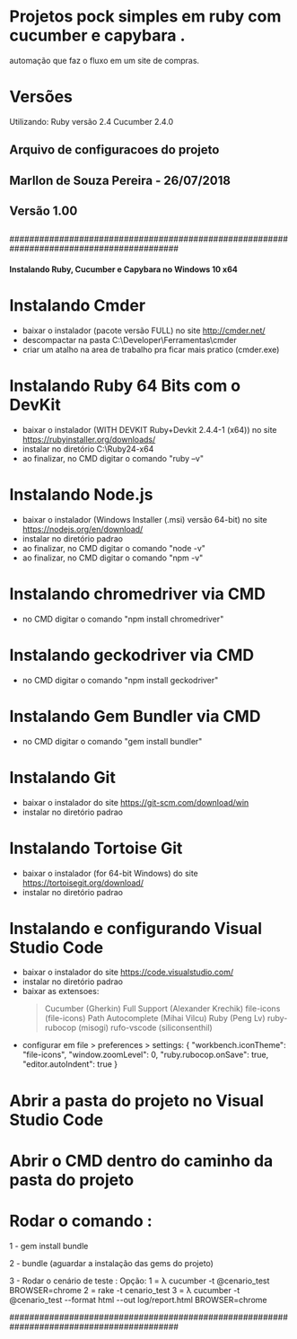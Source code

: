 # Projetos pock simples em ruby com cucumber e capybara .
automação que faz o fluxo em um site de compras.

# Versões
Utilizando:
Ruby versão 2.4
Cucumber 2.4.0

## Arquivo de configuracoes do projeto ###################################################
##
## Marllon de Souza Pereira - 26/07/2018 
## Versão 1.00
##
##########################################################################################

#### Instalando Ruby, Cucumber e Capybara no Windows 10 x64 ####

# Instalando Cmder
- baixar o instalador (pacote versão FULL) no site http://cmder.net/
- descompactar na pasta C:\Developer\Ferramentas\cmder
- criar um atalho na area de trabalho pra ficar mais pratico (cmder.exe)

# Instalando Ruby 64 Bits com o DevKit
- baixar o instalador (WITH DEVKIT Ruby+Devkit 2.4.4-1 (x64)) no site  https://rubyinstaller.org/downloads/
- instalar no diretório C:\Ruby24-x64
- ao finalizar, no CMD digitar o comando "ruby –v" 

# Instalando Node.js
- baixar o instalador (Windows Installer (.msi) versão 64-bit) no site https://nodejs.org/en/download/
- instalar no diretório padrao
- ao finalizar, no CMD digitar o comando "node -v"
- ao finalizar, no CMD digitar o comando "npm -v"

# Instalando chromedriver via CMD
- no CMD digitar o comando "npm install chromedriver"

# Instalando geckodriver via CMD
- no CMD digitar o comando "npm install geckodriver"

# Instalando Gem Bundler via CMD
- no CMD digitar o comando "gem install bundler"

# Instalando Git
- baixar o instalador do site https://git-scm.com/download/win
- instalar no diretório padrao

# Instalando Tortoise Git
- baixar o instalador (for 64-bit Windows) do site https://tortoisegit.org/download/
- instalar no diretório padrao

# Instalando e configurando Visual Studio Code
- baixar o instalador do site https://code.visualstudio.com/
- instalar no diretório padrao
- baixar as extensoes:
    > Cucumber (Gherkin) Full Support (Alexander Krechik)
    > file-icons (file-icons)
    > Path Autocomplete (Mihai Vilcu)
    > Ruby (Peng Lv)
    > ruby-rubocop (misogi)
    > rufo-vscode (siliconsenthil)
- configurar em file > preferences > settings:
    {
    "workbench.iconTheme": "file-icons",
    "window.zoomLevel": 0,
    "ruby.rubocop.onSave": true,
    "editor.autoIndent": true
    }

# Abrir a pasta do projeto no Visual Studio Code

# Abrir o CMD dentro do caminho da pasta do projeto

# Rodar o comando : 

1 - gem install bundle

2 - bundle (aguardar a instalação das gems do projeto)

3 - Rodar o cenário de teste :
   Opção:
   1 = λ cucumber -t @cenario_test  BROWSER=chrome
   2 = rake -t cenario_test
   3 = λ cucumber -t @cenario_test --format html --out log/report.html BROWSER=chrome

##########################################################################################
